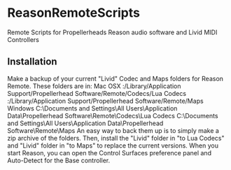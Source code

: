 ReasonRemoteScripts
===================

Remote Scripts for Propellerheads Reason audio software and Livid MIDI Controllers

Installation
------------
Make a backup of your current "Livid" Codec and Maps folders for Reason Remote. These folders are in:
Mac OSX
<hard drive>:/Library/Application Support/Propellerhead Software/Remote/Codecs/Lua Codecs
<hard drive>:/Library/Application Support/Propellerhead Software/Remote/Maps
Windows
C:\Documents and Settings\All Users\Application Data\Propellerhead Software\Remote\Codecs\Lua Codecs
C:\Documents and Settings\All Users\Application Data\Propellerhead Software\Remote\Maps
An easy way to back them up is to simply make a zip archive of the folders.
Then, install the "Livid" folder in "to Lua Codecs" and "Livid" folder in "to Maps" to replace the current versions.
When you start Reason, you can open the Control Surfaces preference panel and Auto-Detect for the Base controller.

